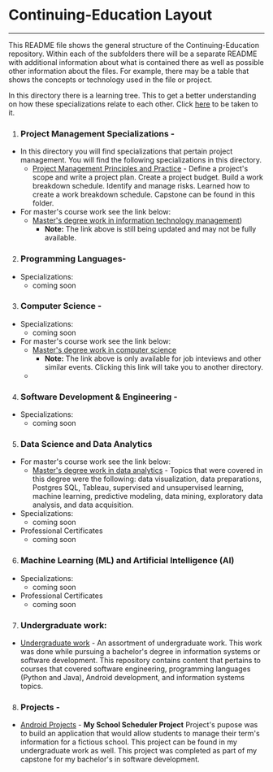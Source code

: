 # Continuing-Education Layout 
***
This README file shows the general structure of the Continuing-Education repository.  Within each of the subfolders there will be a separate README with additional information about what is contained there as well as possible other information about the files. For example,  there may be a table that shows the concepts or technology used in the file or project.

In this directory there is a learning tree.  This to get a better understanding on how these specializations relate to each other. Click [here](https://github.com/HeinoPortfolio/Continuing-Education/blob/main/Learning%20Tree.drawio.png "Matthew's Learning Tree") to be taken to it.


1. ### Project Management Specializations - 
  * In this directory you will find specializations that pertain project management. You will find the following specializations in this directory.  
     - [Project Management Principles and Practice](https://github.com/HeinoPortfolio/Continuing-Education/tree/main/Project%20Management) - Define a project's scope and write a project plan. Create a project budget. Build a work breakdown schedule. Identify and manage risks. Learned how to create a work breakdown schedule.
Capstone can be found in this folder.
 * For master's course work see the link below:
    -  [Master's degree work in information technology management](https://github.com/HeinoPortfolio/MS_IT_Management))
       - **Note:** The link above is still being updated and may not be fully available.
2. ### Programming Languages- 
 * Specializations:
    - coming soon
3. ### Computer Science -
  * Specializations:
    - coming soon
  * For master's course work see the link below:
    -  [Master's degree work in computer science](https://github.com/HeinoPortfolio/MS_Comp_Sci)
       - **Note:** The link above is only available for job inteviews and other similar events. Clicking this link will take you to another directory.
    -  
4. ### Software Development & Engineering -
* Specializations:
    - coming soon
5. ### Data Science and Data Analytics
 * For master's course work see the link below:
     - [Master's degree work in data analytics](https://github.com/HeinoPortfolio/Data-Analytics-Grad-Work) - Topics that were covered in this degree were the following:  data visualization, data preparations, Postgres SQL, Tableau, supervised and unsupervised learning, machine learning, predictive modeling, data mining, exploratory data analysis, and data acquisition.
 * Specializations:
    - coming soon 
 * Professional Certificates
    - coming soon 
6. ### Machine Learning (ML) and Artificial Intelligence (AI)
 * Specializations:
    - coming soon 
 * Professional Certificates
    - coming soon 
7. ### Undergraduate work:
 * [Undergraduate work](https://github.com/HeinoPortfolio/Undergraduate_Work) - An assortment of undergraduate work. This work was done while pursuing a bachelor's degree in information systems or software development.  This repository contains content that pertains to courses that covered software engineering, programming languages (Python and Java), Android development, and information systems topics.
8. ### Projects -
 * [Android Projects](https://github.com/HeinoPortfolio/AndroidProject) - **My School Scheduler Project** Project's pupose was to build an application that would allow students to manage their term's information for a fictious school. This project can be found in my undergraduate work as well.  This project was completed as part of my capstone for my bachelor's in software development.
 
